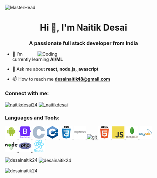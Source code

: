 ![MasterHead](https://gaper.io/wp-content/uploads/2022/02/mern-stack.webp)

<h1 align="center">Hi 👋, I'm Naitik Desai</h1>
<h3 align="center">A passionate full stack developer from India</h3>
<img align="right" alt="Coding" width="400" src="https://www.google.com/url?sa=i&url=https%3A%2F%2Fgithub.com%2FAnmol-Baranwal%2FCool-GIFs-For-GitHub&psig=AOvVaw1aXN2bkuLC6tg-RBo_tden&ust=1752729301509000&source=images&cd=vfe&opi=89978449&ved=0CBQQjRxqFwoTCKimk8_TwI4DFQAAAAAdAAAAABAE](https://user-images.githubusercontent.com/74038190/212749171-b84692a8-2b04-4e3b-93ca-ac14705da224.gif">

- 🌱 I’m currently learning **AI/ML**

- 💬 Ask me about **react, node.js, javascript**

- 📫 How to reach me **desainaitik48@gmail.com**

<h3 align="left">Connect with me:</h3>
<p align="left">
<a href="https://linkedin.com/in/naitikdesai24" target="blank"><img align="center" src="https://raw.githubusercontent.com/rahuldkjain/github-profile-readme-generator/master/src/images/icons/Social/linked-in-alt.svg" alt="naitikdesai24" height="30" width="40" /></a>
<a href="https://instagram.com/_naitikdesai" target="blank"><img align="center" src="https://raw.githubusercontent.com/rahuldkjain/github-profile-readme-generator/master/src/images/icons/Social/instagram.svg" alt="_naitikdesai" height="30" width="40" /></a>
</p>

<h3 align="left">Languages and Tools:</h3>
<p align="left"> <a href="https://developer.android.com" target="_blank" rel="noreferrer"> <img src="https://raw.githubusercontent.com/devicons/devicon/master/icons/android/android-original-wordmark.svg" alt="android" width="40" height="40"/> </a> <a href="https://getbootstrap.com" target="_blank" rel="noreferrer"> <img src="https://raw.githubusercontent.com/devicons/devicon/master/icons/bootstrap/bootstrap-plain-wordmark.svg" alt="bootstrap" width="40" height="40"/> </a> <a href="https://www.cprogramming.com/" target="_blank" rel="noreferrer"> <img src="https://raw.githubusercontent.com/devicons/devicon/master/icons/c/c-original.svg" alt="c" width="40" height="40"/> </a> <a href="https://www.w3schools.com/cpp/" target="_blank" rel="noreferrer"> <img src="https://raw.githubusercontent.com/devicons/devicon/master/icons/cplusplus/cplusplus-original.svg" alt="cplusplus" width="40" height="40"/> </a> <a href="https://www.w3schools.com/css/" target="_blank" rel="noreferrer"> <img src="https://raw.githubusercontent.com/devicons/devicon/master/icons/css3/css3-original-wordmark.svg" alt="css3" width="40" height="40"/> </a> <a href="https://expressjs.com" target="_blank" rel="noreferrer"> <img src="https://raw.githubusercontent.com/devicons/devicon/master/icons/express/express-original-wordmark.svg" alt="express" width="40" height="40"/> </a> <a href="https://git-scm.com/" target="_blank" rel="noreferrer"> <img src="https://www.vectorlogo.zone/logos/git-scm/git-scm-icon.svg" alt="git" width="40" height="40"/> </a> <a href="https://www.w3.org/html/" target="_blank" rel="noreferrer"> <img src="https://raw.githubusercontent.com/devicons/devicon/master/icons/html5/html5-original-wordmark.svg" alt="html5" width="40" height="40"/> </a> <a href="https://developer.mozilla.org/en-US/docs/Web/JavaScript" target="_blank" rel="noreferrer"> <img src="https://raw.githubusercontent.com/devicons/devicon/master/icons/javascript/javascript-original.svg" alt="javascript" width="40" height="40"/> </a> <a href="https://www.mongodb.com/" target="_blank" rel="noreferrer"> <img src="https://raw.githubusercontent.com/devicons/devicon/master/icons/mongodb/mongodb-original-wordmark.svg" alt="mongodb" width="40" height="40"/> </a> <a href="https://www.mysql.com/" target="_blank" rel="noreferrer"> <img src="https://raw.githubusercontent.com/devicons/devicon/master/icons/mysql/mysql-original-wordmark.svg" alt="mysql" width="40" height="40"/> </a> <a href="https://nodejs.org" target="_blank" rel="noreferrer"> <img src="https://raw.githubusercontent.com/devicons/devicon/master/icons/nodejs/nodejs-original-wordmark.svg" alt="nodejs" width="40" height="40"/> </a> <a href="https://www.php.net" target="_blank" rel="noreferrer"> <img src="https://raw.githubusercontent.com/devicons/devicon/master/icons/php/php-original.svg" alt="php" width="40" height="40"/> </a> <a href="https://reactjs.org/" target="_blank" rel="noreferrer"> <img src="https://raw.githubusercontent.com/devicons/devicon/master/icons/react/react-original-wordmark.svg" alt="react" width="40" height="40"/> </a> </p>

<p><img align="left" src="https://github-readme-stats.vercel.app/api/top-langs?username=desainaitik24&show_icons=true&locale=en&layout=compact" alt="desainaitik24" /></p>

<p>&nbsp;<img align="center" src="https://github-readme-stats.vercel.app/api?username=desainaitik24&show_icons=true&locale=en" alt="desainaitik24" /></p>

<p><img align="center" src="https://github-readme-streak-stats.herokuapp.com/?user=desainaitik24&" alt="desainaitik24" /></p>

